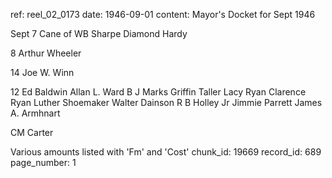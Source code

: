 ref: reel_02_0173
date: 1946-09-01
content: Mayor's Docket for Sept 1946

Sept 7
Cane of WB Sharpe
Diamond Hardy

8
Arthur Wheeler

14
Joe W. Winn

12
Ed Baldwin
Allan L. Ward
B J Marks
Griffin Taller
Lacy Ryan
Clarence Ryan
Luther Shoemaker
Walter Dainson
R B Holley Jr
Jimmie Parrett
James A. Armhnart

CM Carter

Various amounts listed with 'Fm' and 'Cost'
chunk_id: 19669
record_id: 689
page_number: 1


